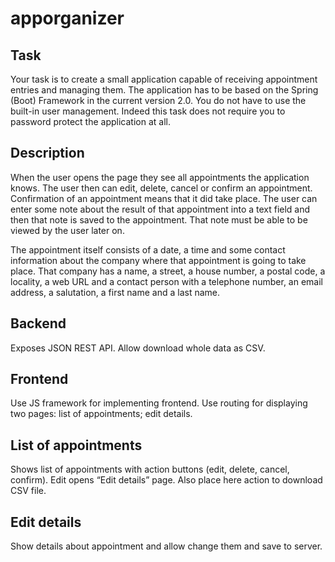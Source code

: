 # apporganizer

<h2>Task</h2>
<p>Your task is to create a small application capable of receiving appointment entries and managing them. The application has to be based on the Spring (Boot) Framework in the current version 2.0. You do not have to use the built-in user management. Indeed this task does not require you to password protect the application at all.</p>

<h2>Description</h2>
<p>When the user opens the page they see all appointments the application knows. The user then can edit, delete, cancel or confirm an appointment. Confirmation of an appointment means that it did take place. The user can enter some note about the result of that appointment into a text field and then that note is saved to the appointment. That note must be able to be viewed by the user later on.</p>

<p>The appointment itself consists of a date, a time and some contact information about the company where that appointment is going to take place. That company has a name, a street, a house number, a postal code, a locality,  a web URL and a contact person with a telephone number, an email address, a salutation, a first name and a last name.</p>

<h2>Backend</h2>
<p>Exposes JSON REST API.
Allow download whole data as CSV.</p>

<h2>Frontend</h2>
<p>Use JS framework for implementing frontend. Use routing for displaying two pages: 
list of appointments;
edit details.</p>

<h2>List of appointments</h2>
<p>Shows list of appointments with action buttons (edit, delete, cancel, confirm). Edit opens “Edit details” page. Also place here action to download CSV file.</p>

<h2>Edit details</h2>
<p>Show details about appointment and allow change them and save to server.</p>
